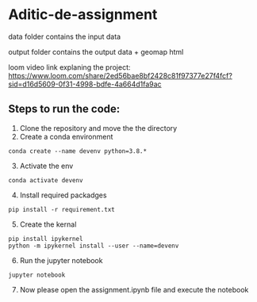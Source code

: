 # Aditic-de-assignment

data folder contains the input data

output folder contains the output data + geomap html

loom video link explaning the project: https://www.loom.com/share/2ed56bae8bf2428c81f97377e27f4fcf?sid=d16d5609-0f31-4998-bdfe-4a664d1fa9ac

## Steps to run the code:
1. Clone the repository and move the the directory
2. Create a conda environment

```
conda create --name devenv python=3.8.*
```

3. Activate the env

```
conda activate devenv
```

4. Install required packadges

```
pip install -r requirement.txt
```

5. Create the kernal

```
pip install ipykernel
python -m ipykernel install --user --name=devenv
```

6. Run the jupyter notebook
```
jupyter notebook
```

7. Now please open the assignment.ipynb file and execute the notebook